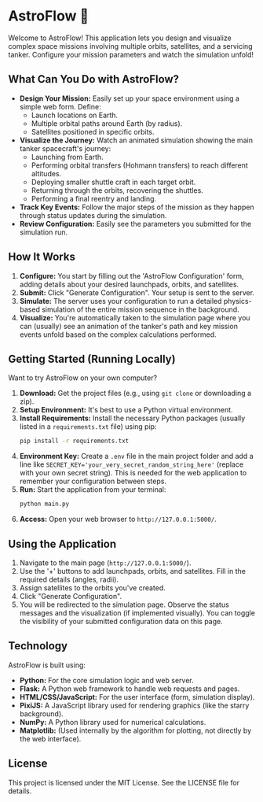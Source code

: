 # AstroFlow 🚀

Welcome to AstroFlow! This application lets you design and visualize complex space missions involving multiple orbits, satellites, and a servicing tanker. Configure your mission parameters and watch the simulation unfold!

## What Can You Do with AstroFlow?

*   **Design Your Mission:** Easily set up your space environment using a simple web form. Define:
    *   Launch locations on Earth.
    *   Multiple orbital paths around Earth (by radius).
    *   Satellites positioned in specific orbits.
*   **Visualize the Journey:** Watch an animated simulation showing the main tanker spacecraft's journey:
    *   Launching from Earth.
    *   Performing orbital transfers (Hohmann transfers) to reach different altitudes.
    *   Deploying smaller shuttle craft in each target orbit.
    *   Returning through the orbits, recovering the shuttles.
    *   Performing a final reentry and landing.
*   **Track Key Events:** Follow the major steps of the mission as they happen through status updates during the simulation.
*   **Review Configuration:** Easily see the parameters you submitted for the simulation run.

## How It Works

1.  **Configure:** You start by filling out the 'AstroFlow Configuration' form, adding details about your desired launchpads, orbits, and satellites.
2.  **Submit:** Click "Generate Configuration". Your setup is sent to the server.
3.  **Simulate:** The server uses your configuration to run a detailed physics-based simulation of the entire mission sequence in the background.
4.  **Visualize:** You're automatically taken to the simulation page where you can (usually) see an animation of the tanker's path and key mission events unfold based on the complex calculations performed.

## Getting Started (Running Locally)

Want to try AstroFlow on your own computer?

1.  **Download:** Get the project files (e.g., using `git clone` or downloading a zip).
2.  **Setup Environment:** It's best to use a Python virtual environment.
3.  **Install Requirements:** Install the necessary Python packages (usually listed in a `requirements.txt` file) using pip:
    ```bash
    pip install -r requirements.txt
    ```
4.  **Environment Key:** Create a `.env` file in the main project folder and add a line like `SECRET_KEY='your_very_secret_random_string_here'` (replace with your own secret string). This is needed for the web application to remember your configuration between steps.
5.  **Run:** Start the application from your terminal:
    ```bash
    python main.py
    ```
6.  **Access:** Open your web browser to `http://127.0.0.1:5000/`.

## Using the Application

1.  Navigate to the main page (`http://127.0.0.1:5000/`).
2.  Use the '+' buttons to add launchpads, orbits, and satellites. Fill in the required details (angles, radii).
3.  Assign satellites to the orbits you've created.
4.  Click "Generate Configuration".
5.  You will be redirected to the simulation page. Observe the status messages and the visualization (if implemented visually). You can toggle the visibility of your submitted configuration data on this page.

## Technology

AstroFlow is built using:

*   **Python:** For the core simulation logic and web server.
*   **Flask:** A Python web framework to handle web requests and pages.
*   **HTML/CSS/JavaScript:** For the user interface (form, simulation display).
*   **PixiJS:** A JavaScript library used for rendering graphics (like the starry background).
*   **NumPy:** A Python library used for numerical calculations.
*   **Matplotlib:** (Used internally by the algorithm for plotting, not directly by the web interface).

## License

This project is licensed under the MIT License. See the LICENSE file for details.